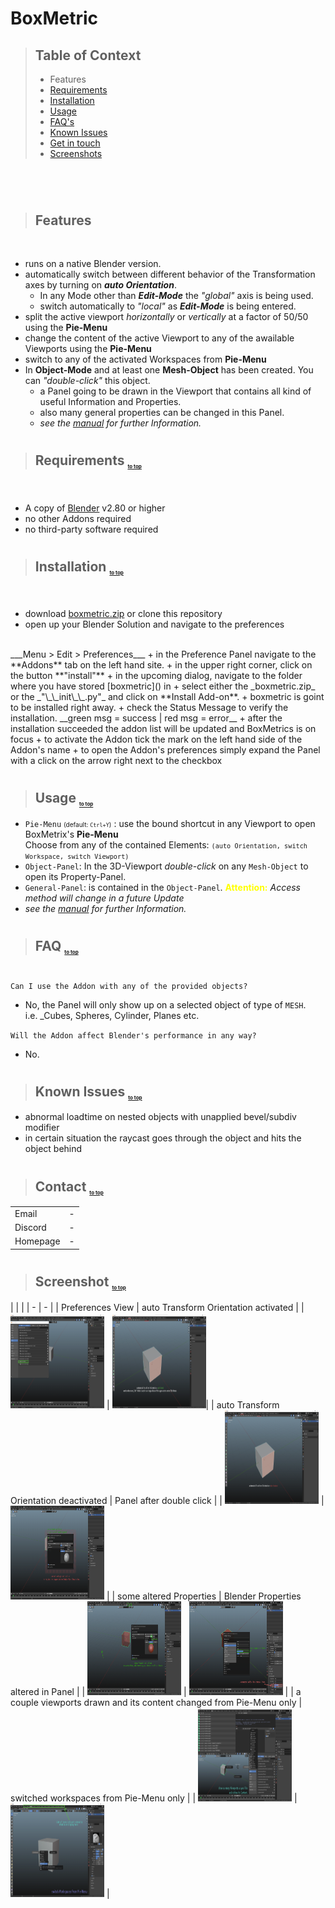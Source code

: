 # BoxMetric
<sub id="top"></sub>

>## Table of Context
>+ Features
>+ <a href="#require">Requirements</a>
>+ <a href="#install">Installation</a>
>+ <a href="#use">Usage</a>
>+ <a href="#faq">FAQ's</a>
>+ <a href="#issues">Known Issues</a>
>+ <a href="#contact">Get in touch</a>
>+ <a href="#screenshots">Screenshots</a>

#

<br />

>## Features

<br />

* runs on a native Blender version.
* automatically switch between different behavior of the Transformation axes by turning on _**auto Orientation**_.
    - In any Mode other than _**Edit-Mode**_ the _"global"_ axis is being used.
    - switch automatically to _"local"_ as _**Edit-Mode**_ is being entered.
* split the active viewport _horizontally_ or _vertically_ at a factor of 50/50 using the **Pie-Menu**
* change the content of the active Viewport to any of the awailable Viewports using the **Pie-Menu**
* switch to any of the activated Workspaces from **Pie-Menu**
* In **Object-Mode** and at least one **Mesh-Object** has been created. You can _"double-click"_ this object.
    - a Panel going to be drawn in the Viewport that contains all kind of useful Information and Properties.
    - also many general properties can be changed in this Panel.
    - _see the [manual](docs/manual.md) for further Information._

#

>## Requirements <sub style="font-size:8px"><a href="#top">to top</a></sub>
<sub id="require"></sub>
<br />

+ A copy of [Blender](https://www.blender.org/download/) v2.80 or higher
+ no other Addons required
+ no third-party software required

#

>## Installation <sub style="font-size:8px"><a href="#top">to top</a></sub>
<sub id="install"></sub>
<br />

+ download [boxmetric.zip]() or clone this repository
+ open up your Blender Solution and navigate to the preferences
<br />
___Menu > Edit > Preferences___
+ in the Preference Panel navigate to the **Addons** tab on the left hand site.
+ in the upper right corner, click on the button **"install"**
+ in the upcoming dialog, navigate to the folder where you have stored [boxmetric]() in
+ select either the _boxmetric.zip_ or the _"\_\_init\_\_.py"_ and click on **Install Add-on**.
+ boxmetric is goint to be installed right away.
+ check the Status Message to verify the installation. __green msg = success | red msg = error__ 
+ after the installation succeeded the addon list will be updated and BoxMetrics is on focus
+ to activate the Addon tick the mark on the left hand side of the Addon's name
+ to open the Addon's preferences simply expand the Panel with a click on the arrow right next to the checkbox

#

>## Usage <sub style="font-size:8px"><a href="#top">to top</a></sub>
<sub id="use"></sub>

+ `Pie-Menu` <span style="font-size:10px">(default: `Ctrl+Y`)</span> : use the bound shortcut in any Viewport to open BoxMetrix's **Pie-Menu**<br />Choose from any of the contained Elements: <span style="font-size:12px">`(auto Orientation, switch Workspace, switch Viewport)`</span>
+ `Object-Panel`: In the 3D-Viewport _double-click_ on any `Mesh-Object` to open its Property-Panel.
+ `General-Panel`: is contained in the `Object-Panel`. <span style="color:yellow;">**Attention:**</span> _Access method will change in a future Update_
+ _see the [manual](docs/manual.md) for further Information._

#

>## FAQ <sub style="font-size:8px"><a href="#top">to top</a></sub>
<sub id="faq"></sub>

#

`Can I use the Addon with any of the provided objects?`
- No, the Panel will only show up on a selected object of type of `MESH`.<br /> i.e. _Cubes, Spheres, Cylinder, Planes etc.

`Will the Addon affect Blender's performance in any way?`
- No.

#

>## Known Issues <sub style="font-size:8px"><a href="#top">to top</a></sub>
<sub id="issues"></sub>

* abnormal loadtime on nested objects with unapplied bevel/subdiv modifier
* in certain situation the raycast goes through the object and hits the object behind

#

>## Contact <sub style="font-size:8px"><a href="#top">to top</a></sub>
<sub id="contact"></sub>

|  |  |
| --- | -------|
| Email | - |
| Discord | - |
| Homepage | - |

#

>## Screenshot <sub style="font-size:8px"><a href="#top">to top</a></sub>
<sub id="screenshot"></sub>
| | |
| - | - |
| Preferences View | auto Transform Orientation activated |
| <img src="images/eary_stage/active_prefs.png" width="150px" height="150"> | <img src="images/eary_stage/autoOrient.png" width="150px" height="150">|
| auto Transform Orientation deactivated | Panel after double click |
| <img src="images/eary_stage/no_autoOrient.png" width="150px" height="150"> | <img src="images/eary_stage/panel_active.png" width="150px" height="150"> |
| some altered Properties | Blender Properties altered in Panel |
| <img src="images/eary_stage/panel_changings.png" width="150px" height="150"> | <img src="images/eary_stage/prop_tuning.png" width="150px" height="150"> |
| a couple viewports drawn and its content changed from Pie-Menu only | switched workspaces from Pie-Menu only |
| <img src="images/eary_stage/viewport_madness.png" width="150px" height="150"> | <img src="images/eary_stage/workspaces.png" width="150px" height="150"> |
